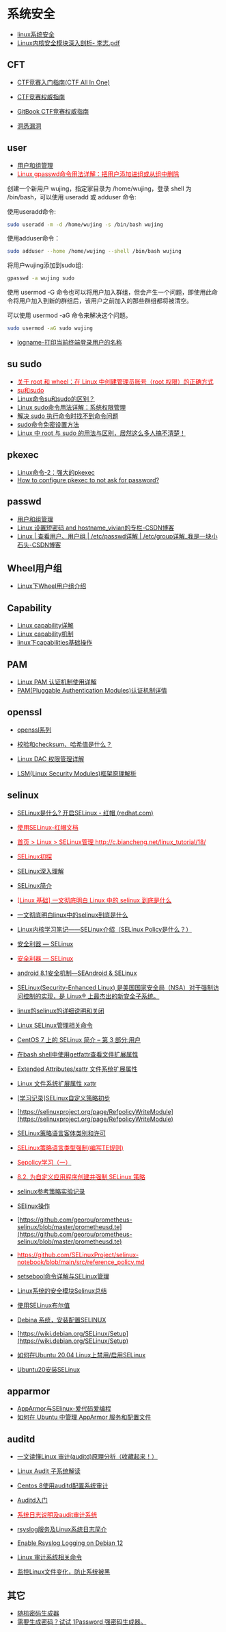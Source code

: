# 系统安全

- [linux系统安全](https://blog.csdn.net/moRickyer/article/details/126007548)
- [Linux内核安全模块深入剖析- 李志.pdf](https://share.pkemb.com/books/Linux%E5%86%85%E6%A0%B8%E5%AE%89%E5%85%A8%E6%A8%A1%E5%9D%97%E6%B7%B1%E5%85%A5%E5%89%96%E6%9E%90%20-%20%E6%9D%8E%E5%BF%97.pdf)

## CFT

- [CTF竞赛入门指南(CTF All In One)](https://www.bookstack.cn/read/CTF-All-In-One/doc-1.1_ctf.md)
- [CTF竞赛权威指南](https://github.com/firmianay/CTF-All-In-One)
- [GitBook CTF竞赛权威指南](https://firmianay.gitbook.io/ctf-all-in-one/1_basic/1.1_ctf)

- [洞悉漏洞](https://paper.seebug.org/)

## user

- [用户和组管理](https://www.junmajinlong.com/linux/user_and_group/)
- [<font color=Red>Linux gpasswd命令用法详解：把用户添加进组或从组中删除</font>](http://c.biancheng.net/view/859.html)

创建一个新用户 wujing，指定家目录为 /home/wujing，登录 shell 为 /bin/bash，可以使用 useradd 或 adduser 命令:

使用useradd命令:

```bash
sudo useradd -m -d /home/wujing -s /bin/bash wujing
```

使用adduser命令：

```bash
sudo adduser --home /home/wujing --shell /bin/bash wujing
```

将用户wujing添加到sudo组:

```bash
gpasswd -a wujing sudo
```

使用 usermod -G 命令也可以将用户加入群组，但会产生一个问题，即使用此命令将用户加入到新的群组后，该用户之前加入的那些群组都将被清空。

可以使用 usermod -aG 命令来解决这个问题。

```bash
sudo usermod -aG sudo wujing
```

- [logname-打印当前终端登录用户的名称](https://wangchujiang.com/linux-command/c/logname.html)

## su sudo

- [<font color=Red>关于 root 和 wheel：在 Linux 中创建管理员账号（root 权限）的正确方式</font>](https://sysin.org/blog/linux-root/)
- [<font color=Red>su和sudo</font>](https://www.junmajinlong.com/linux/su_and_sudo/)
- [Linux命令su和sudo的区别？](https://mp.weixin.qq.com/s/z127ryX6ueeVf-8FdK07vw)
- [Linux sudo命令用法详解：系统权限管理](http://c.biancheng.net/view/877.html)
- [解决 sudo 执行命令时找不到命令问题](https://www.cnblogs.com/lfri/p/16277069.html)
- [sudo命令免密设置方法](https://www.toutiao.com/article/7166040304326279721/)
- [Linux 中 root 与 sudo 的用法与区别，居然这么多人搞不清楚！](https://mp.weixin.qq.com/s/ZWBWgosUdx2hbBXI1DxlkQ)

## pkexec

- [Linux命令-2：强大的pkexec](https://www.jianshu.com/p/ce499e6e631e)
- [How to configure pkexec to not ask for password?](https://askubuntu.com/questions/383747/how-to-configure-pkexec-to-not-ask-for-password)

## passwd

- [用户和组管理](https://www.junmajinlong.com/linux/user_and_group/)
- [Linux 设置短密码 and hostname_vivian的专栏-CSDN博客](https://blog.csdn.net/vivian_king/article/details/45038331)
- [Linux | 查看用户、用户组 | /etc/passwd详解 | /etc/group详解_我是一块小石头-CSDN博客](https://blog.csdn.net/stone_fall/article/details/109078160)

## Wheel用户组

- [Linux下Wheel用户组介绍](https://www.cnblogs.com/kerrycode/p/7053118.html)

## Capability

- [Linux capability详解](https://blog.csdn.net/weixin_39219503/article/details/106888174)
- [Linux capability机制](https://blog.csdn.net/ty3219/article/details/123303114)
- [linux下capabilities基础操作](https://blog.csdn.net/qq_55316925/article/details/128287774)

## PAM

- [Linux PAM 认证机制使用详解](https://gohalo.me/post/linux-pam-security-introduce.html)
- [PAM(Pluggable Authentication Modules)认证机制详情](https://www.cnblogs.com/yinzhengjie/p/8395279.html)

## openssl

- [openssl系列](https://www.junmajinlong.com/linux/index/#blogopenssl)
- [校验和checksum、哈希值是什么？](https://blog.csdn.net/CHENYAoo/article/details/107703762)

- [Linux DAC 权限管理详解](https://blog.csdn.net/pwl999/article/details/110878563)
- [LSM(Linux Security Modules)框架原理解析](https://blog.csdn.net/pwl999/article/details/107066666)

## selinux

- [SELinux是什么? 开启SELinux - 红帽 (redhat.com)](https://www.redhat.com/zh/topics/linux/what-is-selinux)
- [<font color=Red>使用SELinux-红帽文档</font>](https://access.redhat.com/documentation/zh-cn/red_hat_enterprise_linux/8/html/using_selinux/index)
- [<font color=Red>首页 > Linux > SELinux管理 http://c.biancheng.net/linux_tutorial/18/</font>](http://c.biancheng.net/linux_tutorial/18/)
- [<font color=Red>SELinux初探</font>](https://zq99299.github.io/linux-tutorial/tutorial-basis/16/05.html)
- [SELinux深入理解](https://blog.csdn.net/MyArrow/article/details/9856095)
- [SELinux简介](https://www.cnblogs.com/caseyzq/p/16888960.html)
- [<font color=Red>[Linux 基础]  一文彻底明白 Linux 中的 selinux 到底是什么</font>](https://blog.csdn.net/u014674293/article/details/119277580)
- [一文彻底明白linux中的selinux到底是什么](https://www.cnblogs.com/kelelipeng/p/10371593.html)
- [Linux内核学习笔记——SELinux介绍（SELinux Policy是什么？）](https://blog.csdn.net/xy010902100449/article/details/125551444)
- [安全利器 — SELinux](https://www.cnblogs.com/hy627/p/14230003.html)
- [<font color=Red>安全利器 — SELinux</font>](https://www.cnblogs.com/tcxa/archive/2021/06/08/14862151.html)
- [android 8.1安全机制—SEAndroid & SELinux](https://www.toutiao.com/article/6828364453059232259)
- [SELinux(Security-Enhanced Linux) 是美国国家安全局（NSA）对于强制访问控制的实现，是 Linux® 上最杰出的新安全子系统。](https://www.cnblogs.com/lizhi0755/articles/3333165.html)

- [linux的selinux的详细说明和关闭](https://www.cnblogs.com/xiuyuanpingjie/p/10897937.html)

- [Linux SELinux管理相关命令](https://deepinout.com/linux-cmd/linux-selinux-related-cmd/linux-cmd-sestatus.html)
- [CentOS 7 上的 SELinux 简介 – 第 3 部分:用户](https://devpress.csdn.net/centos/62ecf56319c509286f417ba7.html#devmenu5)

- [在bash shell中使用getfattr查看文件扩展属性](https://www.cnblogs.com/vman/p/4968457.html)
- [Extended Attributes/xattr 文件系统扩展属性](https://blog.csdn.net/qq_15138049/article/details/122724898)
- [Linux 文件系统扩展属性 xattr](https://www.cnblogs.com/xuyaowen/archive/2020/04/11/linux-xattrs.html)

- [[学习记录]SELinux自定义策略初步](https://www.cnblogs.com/trickofjoker/p/11850336.html)
- [https://selinuxproject.org/page/RefpolicyWriteModule](https://selinuxproject.org/page/RefpolicyWriteModule)

- [SELinux策略语言客体类别和许可](https://blog.csdn.net/MyArrow/article/details/10073853)
- [<font color=Red>SELinux策略语言类型强制(编写TE规则)</font>](https://blog.csdn.net/myarrow/article/details/10105961)
- [<font color=Red>Sepolicy学习（一）</font>](https://blog.csdn.net/qq_42282862/article/details/116484619)
- [<font color=Red>8.2. 为自定义应用程序创建并强制 SELinux 策略</font>](https://access.redhat.com/documentation/zh-cn/red_hat_enterprise_linux/8/html/using_selinux/creating-and-enforcing-an-selinux-policy-for-a-custom-application_writing-a-custom-selinux-policy)
- [selinux参考策略实验记录](https://cloud.tencent.com/developer/article/2161594)
- [SElinux操作](https://blog.csdn.net/yuchenxueyue/article/details/82590408)
- [https://github.com/georou/prometheus-selinux/blob/master/prometheusd.te](https://github.com/georou/prometheus-selinux/blob/master/prometheusd.te)
- [<font color=Red>https://github.com/SELinuxProject/selinux-notebook/blob/main/src/reference_policy.md</font>](https://github.com/SELinuxProject/selinux-notebook/blob/main/src/reference_policy.md)

- [setsebool命令详解与SELinux管理](https://www.cnblogs.com/pengyunjing/p/10663135.html)
- [Linux系统的安全模块Selinux总结](https://blog.csdn.net/yolo_yyh/article/details/127874104)
- [使用SELinux布尔值](https://blog.csdn.net/wjyph/article/details/47260197)

- [Debina 系统，安装配置SELINUX](https://www.cnblogs.com/longbigbeard/p/15192518.html)
- [https://wiki.debian.org/SELinux/Setup](https://wiki.debian.org/SELinux/Setup)

- [如何在Ubuntu 20.04 Linux上禁用/启用SELinux](https://www.onitroad.com/jc/linux/ubuntu/faq/how-to-disable-enable-selinux-on-ubuntu-20-04-linux.html)
- [Ubuntu20安装SELinux](https://www.cnblogs.com/call-me-dasheng/p/15888546.html)

## apparmor

- [AppArmor与SElinux-爱代码爱编程](https://icode.best/i/23341938189743)
- [如何在 Ubuntu 中管理 AppArmor 服务和配置文件](https://www.sysgeek.cn/ubuntu-apparmor/)

## auditd

- [一文读懂Linux 审计(auditd)原理分析（收藏起来！）](https://zhuanlan.zhihu.com/p/535483789)
- [Linux Audit 子系统解读](https://paper.seebug.org/1594/)
- [Centos 8使用auditd配置系统审计](https://mp.weixin.qq.com/s/T4ZHmxqZvSy4BidASESO6g)
- [Auditd入门](https://blog.csdn.net/weixin_42277902/article/details/125591493)
- [<font color=Red>系统日志说明及audit审计系统</font>](https://blog.51cto.com/u_13983618/2500749)
- [rsyslog服务及Linux系统日志简介](https://www.jianshu.com/p/3b11a2b7c746)
- [Enable Rsyslog Logging on Debian 12](https://kifarunix.com/enable-rsyslog-logging-on-debian-12/)
- [Linux 审计系统相关命令](https://deepinout.com/linux-cmd/linux-audit-system-related-cmd/linux-cmd-auditctl.html)

- [监控Linux文件变化，防止系统被黑](https://www.toutiao.com/article/6776205569737884171)

## 其它

- [随机密码生成器](https://www.roboform.com/cn/password-generator)
- [需要生成密码？试试 1Password 强密码生成器。](https://1password.com/zh-cn/password-generator/)
